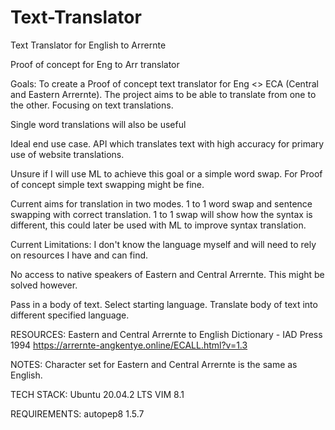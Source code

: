 # Text-Translator
Text Translator for English to Arrernte


Proof of concept for Eng to Arr translator

Goals:
To create a Proof of concept text translator for Eng <> ECA (Central and Eastern Arrernte).
The project aims to be able to translate from one to the other. Focusing on text translations.

Single word translations will also be useful

Ideal end use case. API which translates text with high accuracy for primary use of website translations.

Unsure if I will use ML to achieve this goal or a simple word swap. For Proof of concept simple text swapping might be fine.

Current aims for translation in two modes. 1 to 1 word swap and sentence swapping with correct translation.
1 to 1 swap will show how the syntax is different, this could later be used with ML to improve syntax translation.

Current Limitations: 
I don't know the language myself and will need to rely on resources I have and can find.

No access to native speakers of Eastern and Central Arrernte. This might be solved however.


Pass in a body of text. Select starting language. Translate body of text into different specified language.

RESOURCES:
Eastern and Central Arrernte to English Dictionary - IAD Press 1994
https://arrernte-angkentye.online/ECALL.html?v=1.3

NOTES:
Character set for Eastern and Central Arrernte is the same as English.

TECH STACK:
Ubuntu 20.04.2 LTS
VIM 8.1

REQUIREMENTS: 
autopep8    1.5.7

